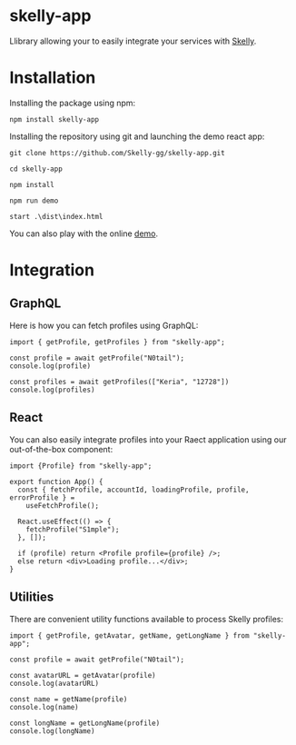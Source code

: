# skelly-app

Llibrary allowing your to easily integrate your services with [Skelly](https://skelly.gg).

# Installation

Installing the package using npm:

```
npm install skelly-app
```

Installing the repository using git and launching the demo react app:

```
git clone https://github.com/Skelly-gg/skelly-app.git

cd skelly-app

npm install

npm run demo

start .\dist\index.html
```

You can also play with the online [demo](https://skelly.gg/demo).

# Integration

## GraphQL

Here is how you can fetch profiles using GraphQL:

```
import { getProfile, getProfiles } from "skelly-app";

const profile = await getProfile("N0tail");
console.log(profile)

const profiles = await getProfiles(["Keria", "12728"])
console.log(profiles)
```

## React

You can also easily integrate profiles into your Raect application using our out-of-the-box component:

```
import {Profile} from "skelly-app";

export function App() {
  const { fetchProfile, accountId, loadingProfile, profile, errorProfile } =
    useFetchProfile();

  React.useEffect(() => {
    fetchProfile("S1mple");
  }, []);

  if (profile) return <Profile profile={profile} />;
  else return <div>Loading profile...</div>;
}
```

## Utilities

There are convenient utility functions available to process Skelly profiles:

```
import { getProfile, getAvatar, getName, getLongName } from "skelly-app";

const profile = await getProfile("N0tail");

const avatarURL = getAvatar(profile)
console.log(avatarURL)

const name = getName(profile)
console.log(name)

const longName = getLongName(profile)
console.log(longName)
```
